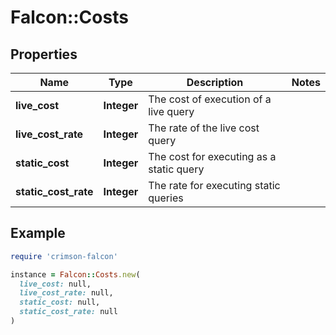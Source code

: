 # Falcon::Costs

## Properties

| Name | Type | Description | Notes |
| ---- | ---- | ----------- | ----- |
| **live_cost** | **Integer** | The cost of execution of a live query |  |
| **live_cost_rate** | **Integer** | The rate of the live cost query |  |
| **static_cost** | **Integer** | The cost for executing as a static query |  |
| **static_cost_rate** | **Integer** | The rate for executing static queries |  |

## Example

```ruby
require 'crimson-falcon'

instance = Falcon::Costs.new(
  live_cost: null,
  live_cost_rate: null,
  static_cost: null,
  static_cost_rate: null
)
```

